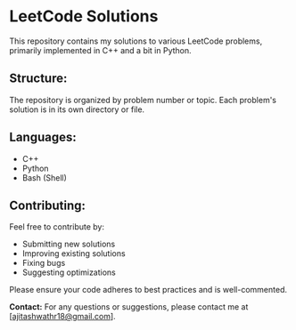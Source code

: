 # LeetCode Solutions
This repository contains my solutions to various LeetCode problems, primarily implemented in C++ and a bit in Python.

## **Structure:**
The repository is organized by problem number or topic. Each problem's solution is in its own directory or file.

## **Languages:**
* C++
* Python
* Bash (Shell)

## **Contributing:**
Feel free to contribute by:
* Submitting new solutions
* Improving existing solutions
* Fixing bugs
* Suggesting optimizations

Please ensure your code adheres to best practices and is well-commented.

**Contact:**
For any questions or suggestions, please contact me at [ajitashwathr18@gmail.com].
